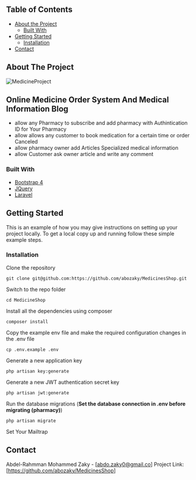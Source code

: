 

<!-- TABLE OF CONTENTS -->
## Table of Contents

* [About the Project](#about-the-project)
  * [Built With](#built-with)
* [Getting Started](#getting-started)
  * [Installation](#installation)
* [Contact](#contact)




<!-- ABOUT THE PROJECT -->
## About The Project

![MedicineProject](https://user-images.githubusercontent.com/41168441/60390565-bebaba80-9ad9-11e9-9699-d72aa862e022.jpg)

## Online Medicine Order System And Medical Information Blog

* allow any Pharmacy to subscribe and add pharmacy with Authintication ID for Your Pharmacy
* allow allows any customer to book medication for a certain time or order Canceled 
* allow pharmacy owner add Articles Specialized medical information
* allow Customer ask owner article and write any comment 


### Built With

* [Bootstrap 4](https://getbootstrap.com)
* [JQuery](https://jquery.com)
* [Laravel](https://laravel.com)



<!-- GETTING STARTED -->
## Getting Started

This is an example of how you may give instructions on setting up your project locally.
To get a local copy up and running follow these simple example steps.


### Installation


Clone the repository

    git clone git@github.com:https://github.com/abozaky/MedicinesShop.git

Switch to the repo folder

    cd MedicineShop

Install all the dependencies using composer

    composer install

Copy the example env file and make the required configuration changes in the .env file

    cp .env.example .env

Generate a new application key

    php artisan key:generate

Generate a new JWT authentication secret key

    php artisan jwt:generate

Run the database migrations (**Set the database connection in .env before migrating (pharmacy)**)

    php artisan migrate
Set Your Mailtrap 

<!-- CONTACT -->
## Contact

Abdel-Rahmman Mohammed Zaky - [abdo.zaky0@gmail.co]
Project Link: [https://github.com/abozaky/MedicinesShop]


